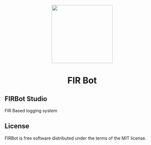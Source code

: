 <p align="center"><img height="188" width="198" src="https://botman.io/img/botman.png"></p>
<h1 align="center">FIR Bot</h1>

## FIRBot Studio
FIR Based logging system

## License

FIRBot is free software distributed under the terms of the MIT license.

